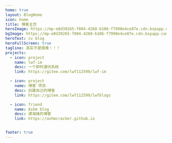 ```yaml
---
home: true
layout: BlogHome
icon: home
title: 博客主页
heroImage: https://mp-e8d39265-f804-4268-b106-f7990e4ce87e.cdn.bspapp.com/cloudstorage/logo.png
bgImage: https://mp-e8d39265-f804-4268-b106-f7990e4ce87e.cdn.bspapp.com/cloudstorage/blog-bg.jpg
heroText: cv blog
heroFullScreen: true
tagline: 其实不是很难！！！
projects:
  - icon: project
    name: lwf-im
    desc: 一个即时通讯系统
    link: https://gitee.com/lwf112599/lwf-im

  - icon: project
    name: 博客 项目
    desc: 创建自己的博客
    link: https://gitee.com/lwf112599/lwfblogs

  - icon: friend
    name: Ashm blog
    desc: 谭海锋的博客
    link: https://ashmcracker.github.io


footer: true 
---
```


